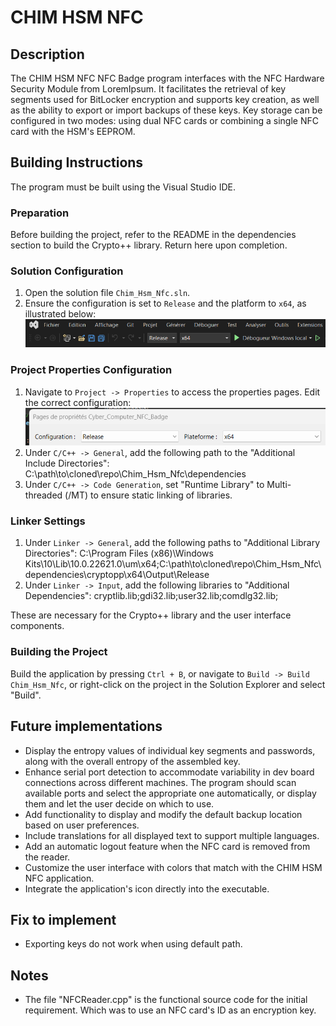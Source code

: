 # CHIM HSM NFC

## Description
The CHIM HSM NFC NFC Badge program interfaces with the NFC Hardware Security Module from LoremIpsum. It facilitates the retrieval of key segments used for BitLocker encryption and supports key creation, as well as the ability to export or import backups of these keys. Key storage can be configured in two modes: using dual NFC cards or combining a single NFC card with the HSM's EEPROM.


## Building Instructions
The program must be built using the Visual Studio IDE.

### Preparation
Before building the project, refer to the README in the dependencies section to build the Crypto++ library. Return here upon completion.

### Solution Configuration
1. Open the solution file `Chim_Hsm_Nfc.sln`.
2. Ensure the configuration is set to `Release` and the platform to `x64`, as illustrated below:
   ![Configuration Capture](Configuration1.png)

### Project Properties Configuration
1. Navigate to `Project -> Properties` to access the properties pages. Edit the correct configuration: ![Configuration capture](Configuration2.png)
2. Under `C/C++ -> General`, add the following path to the "Additional Include Directories": C:\path\to\cloned\repo\Chim_Hsm_Nfc\dependencies
3. Under `C/C++ -> Code Generation`, set "Runtime Library" to Multi-threaded (/MT) to ensure static linking of libraries.

### Linker Settings
1. Under `Linker -> General`, add the following paths to "Additional Library Directories": 
    C:\Program Files (x86)\Windows Kits\10\Lib\10.0.22621.0\um\x64;C:\path\to\cloned\repo\Chim_Hsm_Nfc\dependencies\cryptopp\x64\Output\Release
2. Under `Linker -> Input`, add the following libraries to "Additional Dependencies": cryptlib.lib;gdi32.lib;user32.lib;comdlg32.lib;

These are necessary for the Crypto++ library and the user interface components.

### Building the Project
Build the application by pressing `Ctrl + B`, or navigate to `Build -> Build Chim_Hsm_Nfc`, or right-click on the project in the Solution Explorer and select "Build".

## Future implementations
- Display the entropy values of individual key segments and passwords, along with the overall entropy of the assembled key.
- Enhance serial port detection to accommodate variability in dev board connections across different machines. The program should scan available ports and select the appropriate one automatically, or display them and let the user decide on which to use.
- Add functionality to display and modify the default backup location based on user preferences.
- Include translations for all displayed text to support multiple languages.
- Add an automatic logout feature when the NFC card is removed from the reader.
- Customize the user interface with colors that match with the CHIM HSM NFC application.
- Integrate the application's icon directly into the executable.

## Fix to implement
- Exporting keys do not work when using default path.

## Notes
- The file "NFCReader.cpp" is the functional source code for the initial requirement. Which was to use an NFC card's ID as an encryption key.
